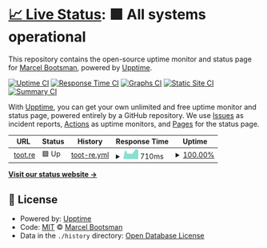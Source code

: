 # [📈 Live Status](https://mbootsman.github.io/upptime): <!--live status--> **🟩 All systems operational**

This repository contains the open-source uptime monitor and status page for [Marcel Bootsman](https://marcelbootsman.nl), powered by [Upptime](https://github.com/upptime/upptime).

[![Uptime CI](https://github.com/mbootsman/upptime/workflows/Uptime%20CI/badge.svg)](https://github.com/mbootsman/upptime/actions?query=workflow%3A%22Uptime+CI%22)
[![Response Time CI](https://github.com/mbootsman/upptime/workflows/Response%20Time%20CI/badge.svg)](https://github.com/mbootsman/upptime/actions?query=workflow%3A%22Response+Time+CI%22)
[![Graphs CI](https://github.com/mbootsman/upptime/workflows/Graphs%20CI/badge.svg)](https://github.com/mbootsman/upptime/actions?query=workflow%3A%22Graphs+CI%22)
[![Static Site CI](https://github.com/mbootsman/upptime/workflows/Static%20Site%20CI/badge.svg)](https://github.com/mbootsman/upptime/actions?query=workflow%3A%22Static+Site+CI%22)
[![Summary CI](https://github.com/mbootsman/upptime/workflows/Summary%20CI/badge.svg)](https://github.com/mbootsman/upptime/actions?query=workflow%3A%22Summary+CI%22)

With [Upptime](https://upptime.js.org), you can get your own unlimited and free uptime monitor and status page, powered entirely by a GitHub repository. We use [Issues](https://github.com/mbootsman/upptime/issues) as incident reports, [Actions](https://github.com/mbootsman/upptime/actions) as uptime monitors, and [Pages](https://mbootsman.github.io/upptime) for the status page.

<!--start: status pages-->
<!-- This summary is generated by Upptime (https://github.com/upptime/upptime) -->
<!-- Do not edit this manually, your changes will be overwritten -->
<!-- prettier-ignore -->
| URL | Status | History | Response Time | Uptime |
| --- | ------ | ------- | ------------- | ------ |
| <img alt="" src="https://icons.duckduckgo.com/ip3/toot.re.ico" height="13"> [toot.re](https://toot.re) | 🟩 Up | [toot-re.yml](https://github.com/mbootsman/uptime/commits/HEAD/history/toot-re.yml) | <details><summary><img alt="Response time graph" src="./graphs/toot-re/response-time-week.png" height="20"> 710ms</summary><br><a href="https://status.toot.re/history/toot-re"><img alt="Response time 714" src="https://img.shields.io/endpoint?url=https%3A%2F%2Fraw.githubusercontent.com%2Fmbootsman%2Fuptime%2FHEAD%2Fapi%2Ftoot-re%2Fresponse-time.json"></a><br><a href="https://status.toot.re/history/toot-re"><img alt="24-hour response time 865" src="https://img.shields.io/endpoint?url=https%3A%2F%2Fraw.githubusercontent.com%2Fmbootsman%2Fuptime%2FHEAD%2Fapi%2Ftoot-re%2Fresponse-time-day.json"></a><br><a href="https://status.toot.re/history/toot-re"><img alt="7-day response time 710" src="https://img.shields.io/endpoint?url=https%3A%2F%2Fraw.githubusercontent.com%2Fmbootsman%2Fuptime%2FHEAD%2Fapi%2Ftoot-re%2Fresponse-time-week.json"></a><br><a href="https://status.toot.re/history/toot-re"><img alt="30-day response time 664" src="https://img.shields.io/endpoint?url=https%3A%2F%2Fraw.githubusercontent.com%2Fmbootsman%2Fuptime%2FHEAD%2Fapi%2Ftoot-re%2Fresponse-time-month.json"></a><br><a href="https://status.toot.re/history/toot-re"><img alt="1-year response time 714" src="https://img.shields.io/endpoint?url=https%3A%2F%2Fraw.githubusercontent.com%2Fmbootsman%2Fuptime%2FHEAD%2Fapi%2Ftoot-re%2Fresponse-time-year.json"></a></details> | <details><summary><a href="https://status.toot.re/history/toot-re">100.00%</a></summary><a href="https://status.toot.re/history/toot-re"><img alt="All-time uptime 99.99%" src="https://img.shields.io/endpoint?url=https%3A%2F%2Fraw.githubusercontent.com%2Fmbootsman%2Fuptime%2FHEAD%2Fapi%2Ftoot-re%2Fuptime.json"></a><br><a href="https://status.toot.re/history/toot-re"><img alt="24-hour uptime 100.00%" src="https://img.shields.io/endpoint?url=https%3A%2F%2Fraw.githubusercontent.com%2Fmbootsman%2Fuptime%2FHEAD%2Fapi%2Ftoot-re%2Fuptime-day.json"></a><br><a href="https://status.toot.re/history/toot-re"><img alt="7-day uptime 100.00%" src="https://img.shields.io/endpoint?url=https%3A%2F%2Fraw.githubusercontent.com%2Fmbootsman%2Fuptime%2FHEAD%2Fapi%2Ftoot-re%2Fuptime-week.json"></a><br><a href="https://status.toot.re/history/toot-re"><img alt="30-day uptime 100.00%" src="https://img.shields.io/endpoint?url=https%3A%2F%2Fraw.githubusercontent.com%2Fmbootsman%2Fuptime%2FHEAD%2Fapi%2Ftoot-re%2Fuptime-month.json"></a><br><a href="https://status.toot.re/history/toot-re"><img alt="1-year uptime 99.99%" src="https://img.shields.io/endpoint?url=https%3A%2F%2Fraw.githubusercontent.com%2Fmbootsman%2Fuptime%2FHEAD%2Fapi%2Ftoot-re%2Fuptime-year.json"></a></details>

<!--end: status pages-->

[**Visit our status website →**](https://mbootsman.github.io/upptime)

## 📄 License

- Powered by: [Upptime](https://github.com/upptime/upptime)
- Code: [MIT](./LICENSE) © [Marcel Bootsman](https://marcelbootsman.nl)
- Data in the `./history` directory: [Open Database License](https://opendatacommons.org/licenses/odbl/1-0/)
